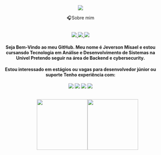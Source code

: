<div align="center">
<img align="center" src=https://www.seekpng.com/png/full/4-48714_pics-of-welcome-5380843775-welcome-png.png
</div>

🎧Sobre mim
<div align="center">


<br>
<div align="center">
<a href="https://www.linkedin.com/in/jeverson-misael-da-cruz-filho-136533262/"  target="_blank">
<img src="https://img.shields.io/badge/linkedin-%23706d6d.svg?style=for-the-badge&logo=linkedin&logoColor=white" target="_blank">
</a>
<a href="https://www.instagram.com/jeversonmisael/"  target="_blank">
<img src="https://img.shields.io/badge/Instagram-706d6d?style=for-the-badge&logo=instagram&logoColor=white" target="_blank">
</a>
<a href="mailto:jeversonmisaeldacruzfilho@gmail.com"  target="_blank">
<img src="https://img.shields.io/badge/Gmail-706d6d?style=for-the-badge&logo=gmail&logoColor=white" target="_blank">
</a>
</div>



<h4>Seja Bem-Vindo ao meu GitHub. Meu nome é Jeverson Misael e estou cursansdo Tecnologia em Análise e Desenvolvimento de Sistemas na Univel Pretendo seguir na área de Backend e cybersecurity.</h4>
<h4>Estou interessado em estágios ou vagas para desenvolvedor júnior ou suporte Tenho experiência com:</h4>

<img src="https://img.shields.io/badge/HTML-706d6d?style=for-the-badge&logo=html5&logoColor=white%22%3E">
<img src="https://img.shields.io/badge/CSS-706d6d?&style=for-the-badge&logo=css3&logoColor=white%22%3E">
<img src="https://img.shields.io/badge/JavaScript-706d6d?style=for-the-badge&logo=javascript&logoColor=white%22%3E">
<img src="https://img.shields.io/badge/C-706d6d?style=for-the-badge&logo=c&logoColor=white%22%3E">

<br>⠀⠀⠀⠀
<a href="https://github.com/JeversonMisaelDaCruz">
<img height="160cm" src="https://github-readme-stats.vercel.app/api?username=Durato&theme=dark&show_icons=true"><img height="160cm" src="https://github-readme-stats.vercel.app/api/top-langs/?username=Durato&layout=compact&langs_count=7&theme=dark"> 



</div>
